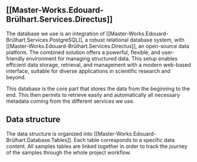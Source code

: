 
## [[Master-Works.Edouard-Brülhart.Services.Directus]]

The database we use is an integration of [[Master-Works.Edouard-Brülhart.Services.PostgreSQL]], a robust relational database system, with [[Master-Works.Edouard-Brülhart.Services.Directus]], an open-source data platform. The combined solution offers a powerful, flexible, and user-friendly environment for managing structured data. This setup enables efficient data storage, retrieval, and management with a modern web-based interface, suitable for diverse applications in scientific research and beyond.

This database is the core part that stores the data from the beginning to the end. This then permits to retrieve easily and automatically all necessary metadata coming from the different services we use.

## Data structure

The data structure is organized into [[Master-Works.Edouard-Brülhart.Database.Tables]]. Each table corresponds to a specific data content. All samples tables are linked together in order to track the journey of the samples through the whole project workflow. 



